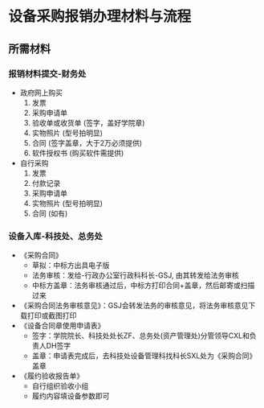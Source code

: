 # 设备采购报销办理材料与流程

## 所需材料

### 报销材料提交-财务处

* 政府网上购买
  1. 发票
  2. 采购申请单
  3. 验收单或收货单 (签字，盖好学院章)
  4. 实物照片 (型号拍明显)
  5. 合同 (签字盖章，大于2万必须提供)
  6. 软件授权书 (购买软件需提供)
* 自行采购
  1. 发票
  2. 付款记录
  3. 采购申请单
  4. 实物照片 (型号拍明显)
  5. 合同 (如有) 

### 设备入库-科技处、总务处

* 《采购合同》 
  * 草拟：中标方出具电子版
  * 法务审核：发给-行政办公室行政科科长-GSJ, 由其转发给法务审核
  * 中标方盖章：法务审核通过后，中标方打印合同+盖章，然后邮寄或扫描过来
* 《采购合同法务审核意见》：GSJ会转发法务的审核意见，将法务审核意见下载打印或截图打印
* 《设备合同章使用申请表》
  * 签字：学院院长、科技处处长ZF、总务处(资产管理处)分管领导CXL和负责人DH签字
  * 盖章：申请表完成后，去科技处设备管理科找科长SXL处为《采购合同》盖章
* 《履约验收报告单》
  * 自行组织验收小组
  * 履约内容填设备参数即可
